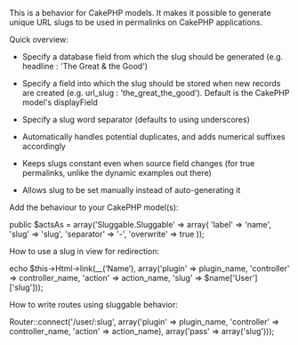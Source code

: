 This is a behavior for CakePHP models. It makes it possible to generate unique URL slugs to be used in permalinks on CakePHP applications.

Quick overview:

* Specify a database field from which the slug should be generated (e.g. headline : 'The Great & the Good')

* Specify a field into which the slug should be stored when new records are created (e.g. url_slug : 'the_great_the_good'). Default is the CakePHP model's displayField

* Specify a slug word separator (defaults to using underscores)

* Automatically handles potential duplicates, and adds numerical suffixes accordingly

* Keeps slugs constant even when source field changes (for true permalinks, unlike the dynamic examples out there)

* Allows slug to be set manually instead of auto-generating it


Add the behaviour to your CakePHP model(s):

public $actsAs = array('Sluggable.Sluggable' => array(
       'label' => 'name',
       'slug' => 'slug',
       'separator' => '-',
       'overwrite' => true
    ));


How to use a slug in view for redirection:

echo $this->Html->link(__(‘Name’),
                           array('plugin' => plugin_name, 'controller' => controller_name, 'action' => action_name, 'slug' => $name['User']['slug']));


How to write routes using sluggable behavior:

Router::connect('/user/:slug', array('plugin' => plugin_name, 'controller' => controller_name, 'action' => action_name),
    array('pass' => array('slug')));
